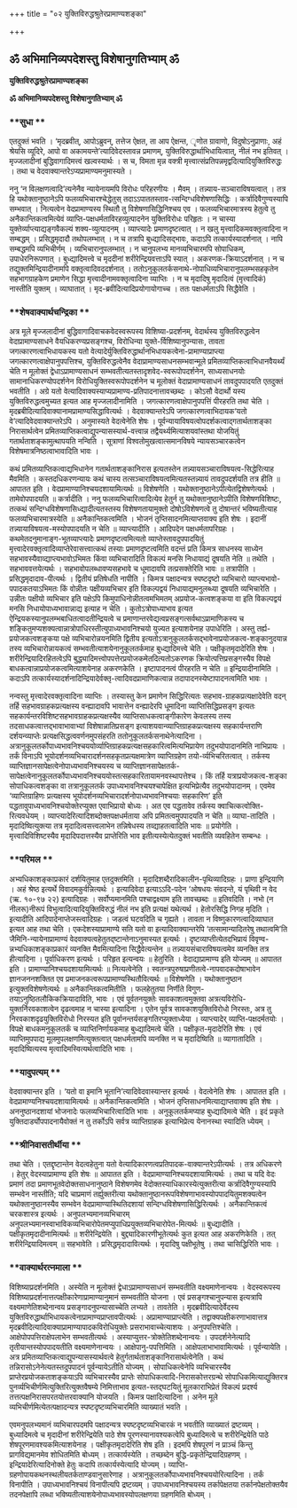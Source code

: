 +++
title = "०२ युक्तिविरुद्धश्रुतेरप्रामाण्यशङ्का"

+++


## ॐ अभिमानिव्यपदेशस्तु विशेषानुगतिभ्याम् ॐ

**युक्तिविरुद्धश्रुतेरप्रामाण्यशङ्का**

**ॐ अभिमानिव्यपदेशस्तु विशेषानुगतिभ्याम् ॐ**

### **सुधा **

एतदुक्तं भवति । ‘मृदब्रवीत्, आपोऽब्रुवन्, तत्तेज ऐक्षत, ता आप ऐक्षन्त, ृणोत ग्रावाणो, विदुषोऽनुप्राणाः, अहं श्रेयसि व्यूदिरे, आपो वा अकामयन्ते’त्यादिवेदस्तावन्न प्रमाणम्, युक्तिविरुद्धार्थाभिधायित्वात्, नीलं नभ इतिवत् । मृज्जलादीनां बुद्धिवागादिमत्त्वं खल्वस्यार्थः । स च, विमता मृन्न वक्त्री मृत्त्वात्संप्रतिपन्नमृद्वदित्यादियुक्तिविरुद्धः । तथा च वेदवाक्यान्तरेऽप्यप्रामाण्यमनुमास्यते ।

ननु ‘न विलक्षणत्वादि’त्यनेनैव न्यायेनायमपि विरोधः परिहरणीयः । मैवम् । तन्न्याय-सञ्चाराविषयत्वात् । तत्र हि यथोक्तानुष्ठानेऽपि फलव्यभिचारश्चेद्धेतुस् तदाऽऽपाततस्ताव-त्सन्दिग्धविशेषणासिद्धिः । कर्त्रादिवैगुण्यस्यापि सम्भवात् । नित्यत्वेन वेदप्रामाण्यस्य स्थितौ तु विशेषणासिद्धिनिश्चय एव । फलव्यभिचारमात्रस्य हेतुत्वे तु अनैकान्तिकत्वमित्येवं व्याप्ति-पक्षधर्मताविरहव्युत्पादनेन युक्तिविरोधः परिहृतः । न चास्या युक्तेर्व्याप्त्याद्यङ्गवैकल्यं शक्य-व्युत्पादनम् । व्याप्त्यादेः प्रमाणदृष्टत्वात् । न खलु मृत्त्वादिकमवक्तृत्वादिना न सम्बद्धम् । प्रसिद्धमृदादौ तथोपलम्भात् । न च तत्रापि बुध्द्यादिसद्भावः, कदाऽपि तत्कार्यस्यादर्शनात् । नापि सम्बद्धमपि व्यभिचीर्णम् । व्यभिचारानुपलम्भात् । न चानुपलभ्य मानव्यभिचारमपि सोपाधिकम्, उपाधेरनिरूपणात् । बुध्द्यादिमत्त्वे च मृददीनां शरीरेन्द्रियवत्ताऽपि स्यात् । अकरणक-क्रियाऽदर्शनात् । न च तद्युक्तमिन्द्रियादीनामपि वक्तृत्वादिवददर्शनात् । ततोऽनुकूलतर्कसनाथे-नोपाधिव्यभिचारानुपलम्भसहकृतेन सहभागग्राहकेण प्रमाणेन सिद्धा मृत्त्वादीनामवक्तृत्वादिना व्याप्तिः । न च मृदादिषु मृदादित्वं (मृत्त्वादिकं) नास्तीति युक्तम् । व्याघातात् । मृद-ब्रवीदित्यादिप्रयोगायोगाच्च । ततः पक्षधर्मताऽपि सिद्धैवेति ।

### **शेषवाक्यार्थचन्द्रिका **

अत्र मूले मृज्जलादीनां बुद्धिवागादिवाचकवेदस्वरूपस्य विशिष्या-प्रदर्शनम्, वेदार्थस्य युक्तिविरुद्धत्वेन वेदाप्रामाण्यसाधने वैयधिकरण्यप्रसङ्गश्च, विरोधिन्या युक्ते-र्विशिष्यानुपन्यासः, तावता जगत्कारणत्वाभिधायकस्य यतो वेत्यादेर्युक्तिविरुद्धार्थानभिधायकत्वेना-प्रामाण्याप्राप्त्या जगत्कारणत्वाक्षेपानुपपत्तिश्च, युक्तिविरुद्धत्वेनैव वेदाप्रामाण्यसाधनसम्भवान्मूले प्रमितव्याप्तिकत्वाभिधानवैयर्थ्यं चेति न मूलोक्तं द्वेधाऽप्रामाण्यसाधनं सम्भवतीत्यतस्तादृशवेद-स्वरूपोपदर्शनेन, साध्यसाधनयोः सामानाधिकरण्योपदर्शनेन विरोधियुक्तिस्वरूपोपदर्शनेन च मूलोक्तं वेदाप्रामाण्यसाधनं तावदुपपादयति एतदुक्तं भवतीति । अग्रे यतो वेत्यादिवाक्यस्याप्यप्रामाण्य-प्रतिपादनात्तावच्छब्दः । कोऽसौ वेदार्थो यस्य युक्तिविरुद्धत्वमुच्यत इत्यत आह मृज्जलादीनामिति । जगत्कारणत्वाक्षेपानुपपत्तिं पीरहरति तथा चेति । मृदब्रबीदित्यादिवाक्यानामप्रामाण्यसिद्धावित्यर्थः । वेदवाक्यान्तरेऽपि जगत्कारणत्वाभिदायक‘यतो वे’त्यादिवेदवाक्यान्तरेऽपि । अनुमास्यते वेदत्वेनेति शेषः । पूर्वन्यायाविषयत्वोपदर्शकत्वाद्गतार्थताशङ्का निरासार्थत्वेन प्रमितव्याप्तिकत्वाद्युपन्यासस्यार्थ-वत्त्वान्न तद्वैयर्थ्यमित्याशयवांस्तथा योजयितुं गतार्थताशङ्कामुत्थापयति नन्विति । सूत्राणां विश्वतोमुखत्वात्समानविषये न्यायसञ्चारकत्वेन विशेषमात्रनिष्ठत्वाभावादिति भावः ।

कथं प्रमितव्याप्तिकत्वाद्यभिधानेन गतार्थताशङ्कानिरास इत्यतस्तेन तन्न्यायसञ्चाराविषयत्व-सिद्धेरित्याह मैवमिति । कस्तदधिकरणन्यायः कथं चास्य तत्सञ्चाराविषयत्वमित्यतस्तन्न्यायं तावदुपदर्शयति तत्र हीति ॥ आपातत इति । वेदप्रामाण्यानिश्चयदशायामित्यर्थः ॥ विशेषणेति । यथोक्तानुष्ठानेऽपीत्येतद्विशेषणेत्यर्थः । तामेवोपपादयति ॥ कर्त्रादीति । ननु फलव्यभिचारित्वादित्येव हेतुर्न तु यथोक्तानुष्ठानेऽपीति विशेषणविशिष्टः, तत्कथं सन्दिग्धविशेषणासिध्द्यादीत्यतस्तस्य विशेषणतायामुक्तो दोषोऽविशेषणत्वे तु दोषान्तरं भविष्यतीत्याह फलव्यभिचारमात्रस्येति ॥ अनैकान्तिकत्वमिति । भोजनं तृप्तिसादनमित्याप्तवाक्य इति शेषः । इदानीं तन्न्यायाविषयत्व-मस्योपपादयति न चेति ॥ व्याप्त्यादीति । आदिपदेन पक्षधर्मतापरिग्रहः । कथमेतदनुमानाङ्ग-भूतव्याप्त्यादेः प्रमाणदृष्टत्वमित्यतो व्याप्तेस्तावदुपपादयितुं मृत्त्वादेरवक्तृत्वादिव्याप्तेरेवासत्त्वात्कथं तस्याः प्रमाणदृष्टत्वमिति वदन्तं प्रति किमत्र साधनस्य साध्येन सहभावस्यैवाव्द्याप्त्यभावोऽभिमतः किंवा व्यभिचारादिति विकल्पं मनसि निधायाद्यं दूषयति नेति ॥ तथेति । सहभाववत्तयेत्यर्थः । सहभावोपलब्धावप्यसहभावे च धूमादावपि तत्प्रसक्तेरिति भावः ॥ तत्रापीति । प्रसिद्धमृदादाव-पीत्यर्थः । द्वितीयं प्रतिषेधति नापीति । किमत्र पक्षादन्यत्र स्पष्टदृष्टो व्यभिचारो व्याप्त्यभावो-पपादकतयाऽभिमतः किं वोन्नीतः पक्षीयव्यभिचार इति विकल्पद्वयं निधायाद्यमनुलब्ध्या दूषयति व्यभिचारेति । उन्नीतः पक्षीयो व्यभिचार इति पक्षेऽपि किमुपाधिनोन्नीतत्वमभिमतम् अप्रयोज-कत्वशङ्कया वा इति विकल्पद्वयं मनसि निधायोपाध्यभावान्नाद्य इत्याह न चेति । कुतोऽत्रोपाध्याभाव इत्यत ऐन्द्रियकस्यानुपलम्भबाधितत्वादतीन्द्रियत्वे च प्रमाणान्तरवेद्यत्वप्रसङ्गत्सर्वथाऽप्रामाणिकस्य च शङ्कितुमप्यशक्यत्वान्नात्रोपाधिरस्तीत्युपाध्यभावनिश्चयो युज्यत इत्याशयेनाह उपाधेरिति । अस्तु तर्ह्य-प्रयोजकत्वशङ्कया पक्षे व्यभिचारोन्नयनमिति द्वितीय इत्यतोऽत्रानुकूलतर्कसद्भावेनाप्रयोजकत्व-शङ्कानुदयान्न तस्य व्यभिचारोन्नायकत्वं सम्भवतीत्याशयेनानुकूलतर्कमाह बुध्द्यादिमत्त्वे चेति । पक्षीकृतमृदादेरिति शेषः । शरीरेन्द्रियादिरहितत्वेऽपि बुद्ध्यादिमत्त्वोपपत्तेरप्रयोजकमेतदित्यतोऽकरणक क्रियोत्पत्तिप्रसङ्गस्यैव विपक्षे बाधकत्वान्नाप्रयोजकत्वमित्याशयेनाह अकरणकेति । इष्टापादनत्वं पीरहरति न चेति ॥ इन्द्रियादीनामिति । कदाऽपि तत्कार्यस्यादर्शनादिन्द्रियादेर्वक्तृ-त्वादिवदप्रामाणिकत्वान्न तदापादनस्येष्टापादनत्वमिति भावः ।

नन्वस्तु मृत्त्वादेरवक्तृत्वादिना व्याप्तिः । तस्यास्तु केन प्रमाणेन सिद्धिरित्यतः सहभाव-ग्राहकप्रत्यक्षादेवेति वदन् तर्हि सहभावग्राहकप्रत्यक्षस्य वन्ह्यादावपि भावात्तेन वन्ह्यादेरपि धूमादिना व्याप्तिसिद्धिप्रसङ्ग इत्यतः सहकार्यन्तरविशिष्टसहभावग्राहकप्रत्यक्षस्यैव व्याप्तिसाधकत्वाङ्गीकारेण केवलस्य तस्य तदसाधकत्वात्तद्भावाभावाभ्यां विशेषान्नातिप्रसङ्ग इत्याशयवान्व्याप्तिग्राहकप्रत्यक्षस्य सहकार्यन्तराणि दर्शयन्व्याप्तेः प्रत्यक्षसिद्धत्ववर्णनमुपसंहरति ततोनुकूलतर्कसनाथेनेत्यादिना । अत्रानुकूलतर्कोपाध्यभावनिश्चययोर्व्याप्तिग्राहकप्रत्यक्षसहकारित्वमित्यभिप्रायेण तदुभयोपादानमिति नाभिप्रायः । तर्कं विनाऽपि भूयोदर्शनव्यभिचारादर्शनसहकृतप्रत्यक्षमात्रेण व्याप्तिग्रहेण तयो-र्व्यभिचरितत्वात् । तर्कस्य व्याप्तिज्ञानसापेक्षत्वेनोपाध्यभावनिश्चयस्य च व्याप्तिज्ञानसापेक्षतर्क-सापेक्षत्वेनानुकूलतर्कोपाध्यभावनिश्चययोस्तत्सहकारितायामनवस्थापत्तेश्च । किं तर्हि यत्राप्रयोजकत्व-शङ्का सोपाधिकत्वशङ्का वा तत्रानुकूलतर्क उपाध्यभावनिश्चयश्चापेक्षित इत्यभिप्रेत्यैव तदुभयोपादानम् । एवमेव ‘व्याप्तिग्राहिणः प्रत्यक्षस्य भूयोदर्शनव्यभिचारादर्शनोपाध्यभावनिश्चयाः सहकारिण’ इति पद्धतावुपाध्यभावनिश्चयोक्तेरप्युक्त एवाभिप्रायो बोध्यः । अत एव पद्धतावेव तर्कस्य क्वाचित्कत्वोक्ति-रित्यवधेयम् । व्याप्त्यादेरित्यादिशब्दोक्तपक्षधर्मताया अपि प्रमितत्वमुपपादयति न चेति ॥ व्याघा-तादिति । मृदादिष्वित्युक्त्या तत्र मृदादित्वसत्त्वलाभेन तन्निषेधस्य तव्द्याहतत्वादिति भावः ॥ प्रयोगेति । मृत्त्वादिविशिष्टस्यैव मृदादिपदात्तस्यैव प्राप्तेरिति भाव इतीत्यस्येत्येतदुक्तं भवतीति व्यवहितेन सम्बन्धः ।

### **परिमल **

अभ्यधिकाशङ्काप्रकारं दर्शयितुमाह एतदुक्तमिति । मृदादिशब्दैरादिकालीन-पृथिव्यादिग्रहः । प्राणा इन्द्रियाणि । अहं श्रेष्ठ इत्यर्थे विवादमकुर्वन्नित्यर्थः । इत्यादिवेदा इत्याऽऽदि-पदेन ‘ओषधयः संवदन्ते, यं पृथिवी न वेद (ऋ. १०-९७ २२) इत्यादिग्रहः । सर्वोप्यमानमिति पश्चाद्वक्ष्याम इति तावच्छब्दः ॥ इतिवदिति । नभो (न नीलरू)नीरूपं विभुत्वादित्यादियुक्तिविरुद्धं नीलं नभ इति प्रत्यक्षं यथेत्यर्थ । हेतोरसिद्धि निगह मृदिति । इत्यादीति आदिपादेनाप्तेजस्त्वादिग्रहः । जडत्वं घटवदिति च गृह्यते । तावता न विष्णुकारणत्वादिव्याघात इत्यत आह तथा चेति । एकदेशस्याप्रामाण्ये सति यतो वा इत्यादिवाक्यान्तरेपि ‘तत्सामान्यादितरेषु तथात्वमि’ति जैमिनि-न्यायेनाप्रामाण्यं वेदवाक्यत्वहेतुतद्ष्टान्तेनाऽनुमास्यत इत्यर्थः । दृष्टव्याप्तीत्येतदभिप्रायं विवृण्व-न्नभ्यधिकाशङ्काप्रकारं व्यनक्ति मैवमित्यादिना सिद्धैवेत्यन्तेन ॥ तन्न्यायसंचाराविषयत्वमेव व्यनक्ति तत्र हीत्यादिना । पूर्वाधिकरण इत्यर्थः । परिहृत इत्यन्वयः ॥ हेतुरिति । वेदाद्याप्रामाण्य इति योज्यम् ॥ आपातत इति । प्रामाण्यानिश्चयदशायामित्यर्थः ॥ नित्यत्वेनेति । स्वतन्त्रपुरुषाप्रणीतत्वे-नापवादकदोषाभावेन ज्ञानजननशक्तित एव प्रमाजनकत्वरूपप्रामाण्यस्थितौवित्यर्थः ॥ विशेषणेति । यथोक्तानुष्ठान इत्युक्तविशेषणेत्यर्थः ॥ अनैकान्तिकत्वमितीति । फलहेतुतया निर्णीते विगुण-तयाऽनुष्ठितलौकिकक्रियादाविति, भावः । एवं पूर्वतनयुक्तेः सावकाशत्वमुक्तवा अत्रत्यविरोधि-युक्तर्निरवकाशत्वेन दृढत्वमाह न चास्या इत्यादिना । एतेन पूर्वत्र सावकाशयुक्तिविरोधो निरस्तः, अत्र तु निरवकाशदृढयुक्तिविरोधो निरस्यत इति पूर्वानन्तर्यसङ्गतिरप्युक्ताध्येया । व्याप्त्यादेर् व्याप्ति-पक्षदर्मतयोः । विपक्षे बाधकमनुकूलतर्कं च व्याप्तिनिर्णायकमाह बुध्द्यादिमत्वे चेति । पक्षीकृत-मृदादेरिति शेषः । एवं व्याप्तिमुपपाद्य मूलमुपलक्षणमित्युक्तत्वात् पक्षधर्मतामपि व्यनक्ति न च मृदादिष्विति ॥ व्यागातादिति । मृदादिष्वित्यस्य मृत्वादिमस्वित्यर्थत्वादिति भावः ।

### **यादुपत्यम् **

वेदवाक्यान्तर इति । ‘यतो वा इमानि भूतानि’त्यादिवेदवास्यान्तर इत्यर्थः । वेदत्वेनेति शेषः । आपातत इति । वेदप्रामाण्यनिश्चयदशायामित्यर्थः ॥ अनैकान्तिकत्वमिति । भोजनं तृप्तिसाधनमित्याद्याप्तवाक्य इति शेषः । अननुष्ठानदशायां भोजनादेः फलव्यभिचारित्वादिति भावः । अनुकूलतर्कमप्याह बुध्द्यादिमत्वे चेति । इदं प्रकृते युक्तिदार्ड्योपपादनायैवोक्तं न तु तर्कोऽपि सर्वत्र व्याप्तिग्राहक इत्याभिप्रेत्य येनानस्था स्यादिति ध्येयम् ।

### **श्रीनिवासतीर्थीया **

तथा चेति । एतद्दृष्टान्तेन वेदत्वहेतुना यतो वेत्यादिकारणत्वप्रतिपादक-वाक्यान्तरेऽपीत्यर्थः । तत्र अधिकरणे । हेतुर् वेदस्याप्रामाण्य इति शेषः ॥ आपातत इति । वेदप्रामाण्यानिश्चयदशायामित्यर्थः । तथा च यदि वेदः प्रमाणं तदा प्रमाणभूतवेदोक्तसाधनानुष्ठाने विशेषणमेव वेदोक्तस्याधिकारस्येत्युक्तरीत्या कर्त्रादिवैगुण्यस्यापि सम्भवेन नास्तीति; यदि चाप्रमाणं तर्ह्युक्तरीत्या यथोक्तानुष्ठानरूपविशेषणाभावस्योपपादयितुमशक्यत्वेन यथोक्तानुष्ठानस्यैव सम्भवेन वेदप्रामाण्यास्थितिदशायां सन्दिग्धविशेषणासिद्धिरित्यर्थः । अनैकान्तिकत्वं चरकशास्त्र इत्यर्थः । अनुपलभ्यमानव्यभिचारम् अनुपलभ्यमानस्वाभाविकव्यभिचारोपेतमप्युपाधिप्रयुक्तव्यभिचारोपेत-मित्यर्थः ॥ बुध्द्यादीति । पक्षीकृतमृदादीनामित्यर्थः ॥ शरीरेन्द्रियेति । बुद्द्यादिकारणीभूतेत्यर्थः कुत इत्यत आह अकरणिकेति । तत् शरीरेन्द्रियादिमत्वम् ॥ सहभावेति । प्रसिद्धमृदादावित्यर्थः । मृदादिषु पक्षीभूतेषु । तथा चासिद्धिरिति भावः ।

### **वाक्यार्थरत्नमाला **

विशिष्याप्रदर्शनमिति । अस्येति न मूलोक्तं द्वेधाऽप्रामाण्यसाधनं सम्भवतीति वक्ष्यमाणेनान्वयः । वेदस्वरूपस्य विशिष्याप्रदर्शनात्तत्पक्षीकारेणाप्रामाण्यानुमानं सम्भवतीति योजना । एवं प्रसङ्गश्चानुपन्यास इत्यत्रापि वक्ष्यमाणेतिशब्देनान्वय प्रसङ्गादनुपन्यासाच्चेति लभ्यते । तावतेति । मृदब्रवीदित्यादेर्वेदस्य युक्तिविरुद्धार्थाभिधायकत्वेनाप्रामाण्यप्राप्तावपीत्यर्थः । अप्रामाण्याप्राप्त्येति । तद्वाक्यपक्षीकरणाभावात्तत्र मृदब्रवीदित्यादिवाक्याप्रामाण्यापादकविरोधियुक्तेः प्रसराभावाच्चेत्याशयः । अनुपपत्तिश्चेति । आक्षेपोपपत्तिराक्षेपलाभेन सम्भवतीत्यर्थः । अस्याप्युत्तर-त्रोक्तेतिशब्देनान्वयः । उपदर्शनेनेत्यादि तृतीयान्तस्योपपादयतीति वक्ष्यमाणेनान्वयः । आक्षेपानु-पपत्तिमिति । आक्षेपलाभाभावामित्यर्थः । पूर्वन्यायेति । अत्र प्रमितव्याप्तिकत्वाद्युपन्यासस्यार्थवत्वे हेतुर्गतार्थताशङ्कानिरासार्थत्वेनेति । कथं तन्निरासोऽनेनेत्यतस्तदुपपादनं पूर्वन्यायेऽतीति योज्यम् । सोपाधिकत्वेनेपि व्यभिचारस्यैव प्राप्तेरप्रयोजकताशङ्कयाऽपि व्यभिचारस्यैव प्राप्तेः सोपाधिकत्वादि-निरासकोत्तरग्रन्थे सोपाधिकमित्याद्युक्तिरत्र पुनर्व्यभिचीर्णमित्युक्तिरित्युक्तवैषम्ये निमित्ताभाव इत्यत-स्तद्घटयितुं मूलकाराभिप्रेतं विकल्पं प्रदर्श्य तत्तत्पक्षनिरासपरतयोत्तरवाक्यानि योजयति । किमत्र पक्षादित्यादिना । अनेन मूले व्यभिचीर्णमित्येतत्पक्षादन्यत्र स्पष्टदृष्टव्यभिचारमिति व्याख्यातं भवति ।

एवमनुपलभ्यमानं व्यभिचारपदमपि पक्षादन्यत्र स्पष्टदृष्टव्यभिचारकं न भवतीति व्याख्यातं द्रष्टव्यम् । बुध्यादिमत्वे च मृदादीनां शरीरेन्द्रियेति पाठे शेष पूरणस्यानावश्यकत्वेपि बुध्यादिमत्वे च शरीरेन्द्रियेति पाठे शेषपूरणमावश्यकमित्याशयेनाह । पक्षीकृतमृदादेरिति शेष इति । इदमपि शेषपूरणं न प्राञ्चं किन्तु प्रागविद्यमानमेव शोधितमिति बोध्यम् । तत्कार्यस्येति । तच्छब्देन बुद्धि-प्रकृतेन्द्रियादिग्रहणम् । इन्द्रियादेरित्यादिनोक्ते हेतुः कदापि तत्कार्यस्येत्यादि योज्यम् । व्याप्ति-ग्रहणोपायकथनस्थलीयतर्कताण्डवानुसारेणाह । अत्रानुकूलतर्कोपाध्यभावनिश्चययोरित्यादिना । तर्कं विनापीति । उपाध्यभावनिश्चयं विनापीत्यपि द्रष्टव्यम् । उपाध्यभावनिश्चयस्य तर्कापेक्षतया तर्कानपेक्षतोक्तयैव तदनपेक्षापि लब्धा भविष्यतीत्याशयेनोपाध्यभावस्योपलक्षणया ग्रहणमिति बोध्यम् ।





